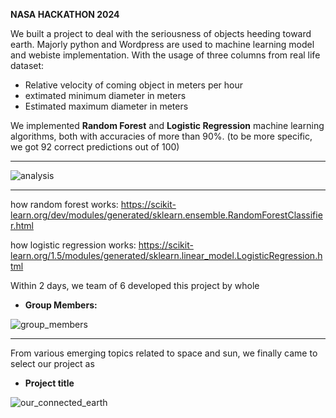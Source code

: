 **NASA HACKATHON 2024**

We built a project to deal with the seriousness of objects heeding toward earth. Majorly python and Wordpress are used to machine learning model and webiste implementation. 
With the usage of three columns from real life dataset: 

- Relative velocity of coming object in meters per hour
- extimated minimum diameter in meters
- Estimated maximum diameter in meters
  

We implemented **Random Forest** and **Logistic Regression** machine learning algorithms, both with accuracies of more than 90%. (to be more specific, we got 92 correct predictions out of 100) 

---

![analysis](https://github.com/user-attachments/assets/d0d1e1d3-74c6-4070-b4ca-f1882b0d09a3)

---

how random forest works: https://scikit-learn.org/dev/modules/generated/sklearn.ensemble.RandomForestClassifier.html

how logistic regression works: https://scikit-learn.org/1.5/modules/generated/sklearn.linear_model.LogisticRegression.html




Within 2 days, we team of 6 developed this project by whole

- **Group Members:**


![group_members](https://github.com/user-attachments/assets/b55f237f-aef3-4e21-a8a4-add642e197d4)



---

From various emerging topics related to space and sun, we finally came to select our project as

- **Project title**
  

![our_connected_earth](https://github.com/user-attachments/assets/25ce0324-0731-4a7f-a860-284d2a0c5ac5)





